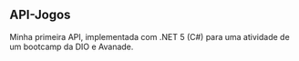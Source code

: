 ## API-Jogos

Minha primeira API, implementada com .NET 5 (C#) para uma atividade de um bootcamp da DIO e Avanade.
